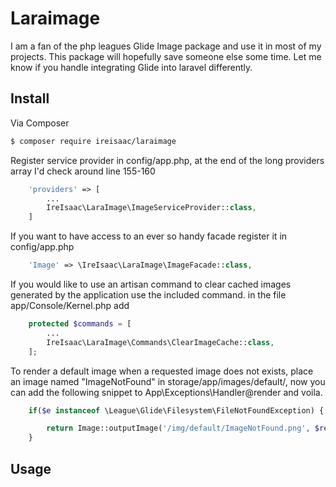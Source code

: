 # Laraimage

I am a fan of the php leagues Glide Image package and use it in most of my projects. This package will hopefully save someone else some time. Let me know if you handle integrating Glide into laravel differently.

## Install

Via Composer

``` bash
$ composer require ireisaac/laraimage
```
Register service provider in config/app.php,  at the end of the long providers array I'd check around line 155-160
``` php
    'providers' => [
        ...
        IreIsaac\LaraImage\ImageServiceProvider::class,
    ]
```
If you want to have access to an ever so handy facade register it in config/app.php
``` php
    'Image' => \IreIsaac\LaraImage\ImageFacade::class,
```
If you would like to use an artisan command to clear cached images generated by the application use the included command.
in the file app/Console/Kernel.php add
``` php
    protected $commands = [
        ...
        IreIsaac\LaraImage\Commands\ClearImageCache::class,
    ];
```
To render a default image when a requested image does not exists, place an image named "ImageNotFound" in storage/app/images/default/, now you can add the following snippet to App\Exceptions\Handler@render and voila. 
``` php
    if($e instanceof \League\Glide\Filesystem\FileNotFoundException) {

        return Image::outputImage('/img/default/ImageNotFound.png', $request->toArray());
    }
```
## Usage